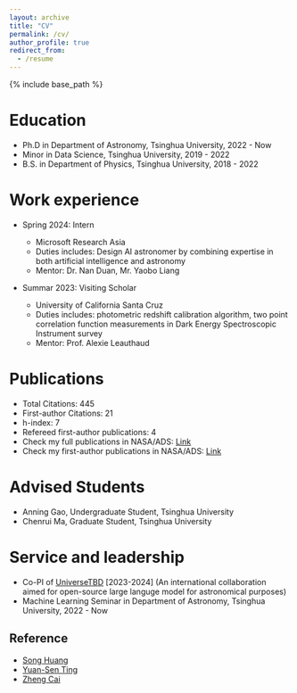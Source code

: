 ```yaml
---
layout: archive
title: "CV"
permalink: /cv/
author_profile: true
redirect_from:
  - /resume
---
```


{% include base_path %}

Education
======
* Ph.D in Department of Astronomy, Tsinghua University, 2022 - Now
* Minor in Data Science, Tsinghua University, 2019 - 2022
* B.S. in Department of Physics, Tsinghua University, 2018 - 2022

Work experience
======
* Spring 2024: Intern
  * Microsoft Research Asia
  * Duties includes: Design AI astronomer by combining expertise in both artificial intelligence and astronomy
  * Mentor: Dr. Nan Duan, Mr. Yaobo Liang

* Summar 2023: Visiting Scholar
  * University of California Santa Cruz
  * Duties includes: photometric redshift calibration algorithm, two point correlation function measurements in Dark Energy Spectroscopic Instrument survey
  * Mentor: Prof. Alexie Leauthaud


Publications
======
* Total Citations: 445
* First-author Citations: 21
* h-index: 7
* Refereed first-author publications: 4
* Check my full publications in NASA/ADS: [Link](https://ui.adsabs.harvard.edu/user/libraries/NxC-QlMeTHWt_48OUxsBUQ)
* Check my first-author publications in NASA/ADS: [Link](https://ui.adsabs.harvard.edu/user/libraries/578YvbjUTB2gvZlCol8QSQ)

  
Advised Students
======

* Anning Gao, Undergraduate Student, Tsinghua University
* Chenrui Ma, Graduate Student, Tsinghua University


  
Service and leadership
======
* Co-PI of [UniverseTBD](https://universetbd.org) [2023-2024] (An international collaboration aimed for open-source large languge model for astronomical purposes)
* Machine Learning Seminar in Department of Astronomy, Tsinghua University, 2022 - Now


Reference
------
- [Song Huang](https://dr-guangtou.github.io)
- [Yuan-Sen Ting](https://www.mso.anu.edu.au/~yting/)
- [Zheng Cai](http://i.astro.tsinghua.edu.cn/~zcai/)
